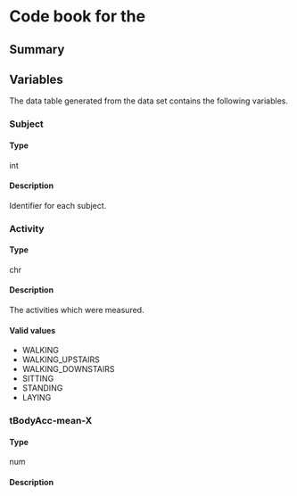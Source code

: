 # Code book for the 

## Summary

## Variables
The data table generated from the data set contains the following variables.

### Subject
#### Type
int
#### Description
Identifier for each subject.
### Activity
#### Type
chr
#### Description
The activities which were measured.
#### Valid values
* WALKING
* WALKING_UPSTAIRS
* WALKING_DOWNSTAIRS
* SITTING
* STANDING
* LAYING
### tBodyAcc-mean-X
#### Type
num
#### Description

